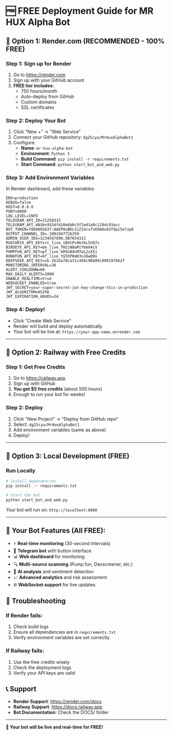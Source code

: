 # 🆓 FREE Deployment Guide for MR HUX Alpha Bot

## 🚀 **Option 1: Render.com (RECOMMENDED - 100% FREE)**

### Step 1: Sign up for Render
1. Go to https://render.com
2. Sign up with your GitHub account
3. **FREE tier includes:**
   - 750 hours/month
   - Auto-deploy from GitHub
   - Custom domains
   - SSL certificates

### Step 2: Deploy Your Bot
1. Click "New +" → "Web Service"
2. Connect your GitHub repository: `dg25cya/MrHuxAlphaBot1`
3. Configure:
   - **Name**: `mr-hux-alpha-bot`
   - **Environment**: `Python 3`
   - **Build Command**: `pip install -r requirements.txt`
   - **Start Command**: `python start_bot_and_web.py`

### Step 3: Add Environment Variables
In Render dashboard, add these variables:
```
ENV=production
DEBUG=false
HOST=0.0.0.0
PORT=8000
LOG_LEVEL=INFO
TELEGRAM_API_ID=21258315
TELEGRAM_API_HASH=9554fd10ebb0c5f2ed1a0c129dc93acc
BOT_TOKEN=7869865637:AAEP0uBKLS1Z1UcxfsK9ADuGVf0pi5e7zpE
OUTPUT_CHANNEL_ID=-1001947726359
ADMIN_USER_IDS=1234567890,987654321
RUGCHECK_API_KEY=rc_live_sB4tPx9mJkL5nQ7v
BIRDEYE_API_KEY=be_live_fH2jN8wRtY6mX4cV
PUMPFUN_API_KEY=pf_live_kR9vB4nM7wL2sX5j
BONKFUN_API_KEY=bf_live_tG5hP8mK3nJ6wQ9x
DEEPSEEK_API_KEY=sk-261ba78ca31c494c96b09c0981976b2f
MONITORING_INTERVAL=30
ALERT_COOLDOWN=60
MAX_DAILY_ALERTS=1000
ENABLE_REALTIME=true
WEBSOCKET_ENABLED=true
JWT_SECRET=your-super-secret-jwt-key-change-this-in-production
JWT_ALGORITHM=HS256
JWT_EXPIRATION_HOURS=24
```

### Step 4: Deploy!
- Click "Create Web Service"
- Render will build and deploy automatically
- Your bot will be live at: `https://your-app-name.onrender.com`

---

## 🚀 **Option 2: Railway with Free Credits**

### Step 1: Get Free Credits
1. Go to https://railway.app
2. Sign up with GitHub
3. **You get $5 free credits** (about 500 hours)
4. Enough to run your bot for weeks!

### Step 2: Deploy
1. Click "New Project" → "Deploy from GitHub repo"
2. Select: `dg25cya/MrHuxAlphaBot1`
3. Add environment variables (same as above)
4. Deploy!

---

## 🚀 **Option 3: Local Development (FREE)**

### Run Locally
```bash
# Install dependencies
pip install -r requirements.txt

# Start the bot
python start_bot_and_web.py
```

Your bot will run on: `http://localhost:8000`

---

## 🎯 **Your Bot Features (All FREE):**

- ⚡ **Real-time monitoring** (30-second intervals)
- 🤖 **Telegram bot** with button interface
- 📊 **Web dashboard** for monitoring
- 🔍 **Multi-source scanning** (Pump.fun, Dexscreener, etc.)
- 🧠 **AI analysis** and sentiment detection
- 📈 **Advanced analytics** and risk assessment
- 🌐 **WebSocket support** for live updates

## 🔧 **Troubleshooting**

### If Render fails:
1. Check build logs
2. Ensure all dependencies are in `requirements.txt`
3. Verify environment variables are set correctly

### If Railway fails:
1. Use the free credits wisely
2. Check the deployment logs
3. Verify your API keys are valid

## 📞 **Support**

- **Render Support**: https://render.com/docs
- **Railway Support**: https://docs.railway.app
- **Bot Documentation**: Check the DOCS/ folder

---

**🎉 Your bot will be live and real-time for FREE!** 